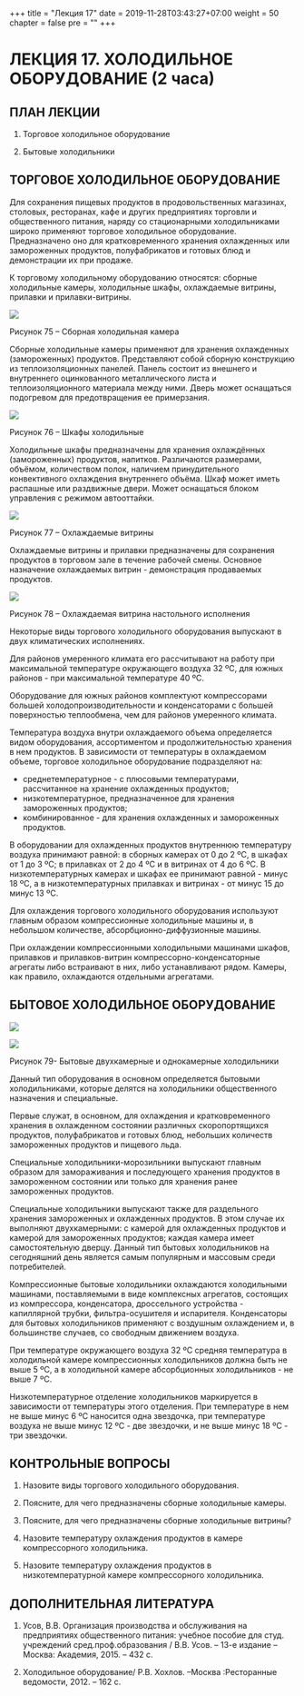 +++
title = "Лекция 17"
date = 2019-11-28T03:43:27+07:00
weight = 50
chapter = false
pre = ""
+++

# ЛЕКЦИЯ 17. ХОЛОДИЛЬНОЕ ОБОРУДОВАНИЕ (2 часа)

## ПЛАН ЛЕКЦИИ

1. Торговое холодильное оборудование

1. Бытовые холодильники

## ТОРГОВОЕ ХОЛОДИЛЬНОЕ ОБОРУДОВАНИЕ

Для сохранения пищевых продуктов в продовольственных магазинах, столовых, ресторанах, кафе и других предприятиях торговли и общественного питания, наряду со стационарными холодильниками широко применяют торговое холодильное оборудование. Предназначено оно для кратковременного хранения охлажденных или замороженных продуктов, полуфабрикатов и готовых блюд и демонстрации их при продаже.

К торговому холодильному оборудованию относятся: сборные холодильные камеры, холодильные шкафы, охлаждаемые витрины, прилавки и прилавки-витрины.

![](/food-organizations/images/media/c92135bef26a6c6b7091acce893beccd.jpg)

Рисунок 75 – Сборная холодильная камера

Сборные холодильные камеры применяют для хранения охлажденных (замороженных) продуктов. Представляют собой сборную конструкцию из теплоизоляционных панелей.
Панель состоит из внешнего и внутреннего оцинкованного металлического листа и теплоизоляционного материала между ними. Дверь может оснащаться подогревом для предотвращения ее примерзания.

![](/food-organizations/images/media/22330852904f5016616be2c742e182ad.jpg)

Рисунок 76 – Шкафы холодильные

Холодильные шкафы предназначены для хранения охлаждённых (замороженных) продуктов, напитков. Различаются размерами, объёмом, количеством полок, наличием принудительного конвективного охлаждения внутреннего объёма. Шкаф может иметь распашные или раздвижные двери. Может оснащаться блоком управления с режимом автооттайки.

![](/food-organizations/images/media/c33273511d49bb3929a3d11f80a2ccc3.jpg)

Рисунок 77 – Охлаждаемые витрины

Охлаждаемые витрины и прилавки предназначены для сохранения продуктов в торговом зале в течение рабочей смены. Основное назначение охлаждаемых витрин - демонстрация продаваемых продуктов.

![](/food-organizations/images/media/a3e283fb22e57ee62185af6b4c582e23.jpg)

Рисунок 78 – Охлаждаемая витрина настольного исполнения

Некоторые виды торгового холодильного оборудования выпускают в двух климатических исполнениях.

Для районов умеренного климата его рассчитывают на работу при максимальной температуре окружающего воздуха 32 ºС, для южных районов - при максимальной температуре 40 ºС.

Оборудование для южных районов комплектуют компрессорами большей
холодопроизводительности и конденсаторами с большей поверхностью теплообмена, чем для районов умеренного климата.

Температура воздуха внутри охлаждаемого объема определяется видом оборудования, ассортиментом и продолжительностью хранения в нем продуктов. В зависимости от температуры в охлаждаемом объеме, торговое холодильное оборудование подразделяют на:

- среднетемпературное - с плюсовыми температурами, рассчитанное на хранение охлажденных продуктов;
- низкотемпературное, предназначенное для хранения замороженных продуктов;  
- комбинированное - для хранения охлажденных и замороженных продуктов.

В оборудовании для охлажденных продуктов внутреннюю температуру воздуха принимают равной: в сборных камерах от 0 до 2 ºС, в шкафах от 1 до 3 ºС; в прилавках от 2 до 4 ºС и в витринах от 4 до 6 ºС. В низкотемпературных камерах и шкафах ее принимают равной - минус 18 ºС, а в низкотемпературных прилавках и витринах - от минус 15 до минус 13 ºС.

Для охлаждения торгового холодильного оборудования используют главным образом компрессионные холодильные машины и, в небольшом количестве, абсорбционно-диффузионные машины.

При охлаждении компрессионными холодильными машинами шкафов, прилавков и прилавков-витрин компрессорно-конденсаторные агрегаты либо встраивают в них, либо устанавливают рядом. Камеры, как правило, охлаждаются отдельными агрегатами.

## БЫТОВОЕ ХОЛОДИЛЬНОЕ ОБОРУДОВАНИЕ

![](/food-organizations/images/media/751562503c9be98904d6eba15b2b0da9.jpg)

![](/food-organizations/images/media/2c6b396be8fe29b3e0ceae0eb9f5d0e2.jpg)

Рисунок 79- Бытовые двухкамерные и однокамерные холодильники

Данный тип оборудования в основном определяется бытовыми холодильниками, которые делятся на холодильники общественного назначения и специальные.

Первые служат, в основном, для охлаждения и кратковременного хранения в охлажденном состоянии различных скоропортящихся продуктов, полуфабрикатов и готовых блюд, небольших количеств замороженных продуктов и пищевого льда.

Специальные холодильники-морозильники выпускают главным образом для замораживания и последующего хранения продуктов в замороженном состоянии или только для хранения ранее замороженных продуктов.

Специальные холодильники выпускают также для раздельного хранения замороженных и охлажденных продуктов. В этом случае их выполняют двухкамерными: с камерой для охлажденных продуктов и камерой для замороженных продуктов; каждая камера имеет самостоятельную дверцу. Данный тип бытовых холодильников на сегодняшний день является самым популярным и массовым среди потребителей.

Компрессионные бытовые холодильники охлаждаются холодильными машинами, поставляемыми в виде комплексных агрегатов, состоящих из компрессора, конденсатора, дроссельного устройства - капиллярной трубки, фильтра-осушителя и испарителя. Конденсаторы для бытовых холодильников применяют с воздушным охлаждением и, в большинстве случаев, со свободным движением воздуха.

При температуре окружающего воздуха 32 ºС средняя температура в холодильной камере компрессионных холодильников должна быть не выше 5 ºС, а в холодильной камере абсорбционных холодильников - не выше 7 ºС.

Низкотемпературное отделение холодильников маркируется в зависимости от температуры этого отделения. При температуре в нем не выше минус 6 ºС наносится одна звездочка, при температуре воздуха не выше минус 12 ºС - две звездочки, и не выше минус 18 ºС - три звездочки.

## КОНТРОЛЬНЫЕ ВОПРОСЫ

1. Назовите виды торгового холодильного оборудования.

2. Поясните, для чего предназначены сборные холодильные камеры.

3. Поясните, для чего предназначены сборные холодильные витрины?

4. Назовите температуру охлаждения продуктов в камере компрессорного холодильника.

5. Назовите температуру охлаждения продуктов в низкотемпературной камере компрессорного холодильника.

## ДОПОЛНИТЕЛЬНАЯ ЛИТЕРАТУРА

1.  Усов, В.В. Организация производства и обслуживания на предприятиях общественного питания: учебное пособие для студ. учреждений сред.проф.образования / В.В. Усов. – 13-е издание – Москва: Академия, 2015. – 432 с.

2.  Холодильное оборудование/ Р.В. Хохлов. –Москва :Ресторанные ведомости, 2012. – 162 с.